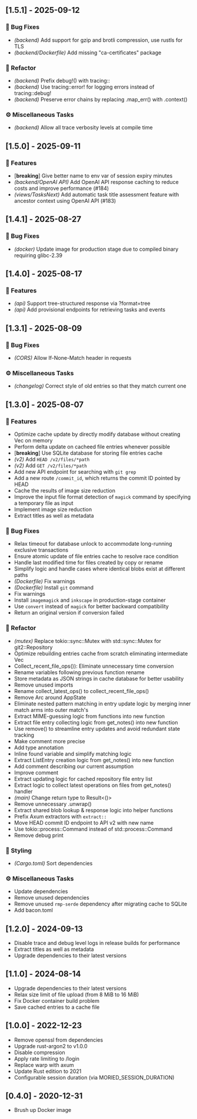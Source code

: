 ## [1.5.1] - 2025-09-12

### 🐛 Bug Fixes

- *(backend)* Add support for gzip and brotli compression, use rustls for TLS
- *(backend/Dockerfile)* Add missing "ca-certificates" package

### 🚜 Refactor

- *(backend)* Prefix debug!() with tracing::
- *(backend)* Use tracing::error! for logging errors instead of tracing::debug!
- *(backend)* Preserve error chains by replacing .map_err() with .context()

### ⚙️ Miscellaneous Tasks

- *(backend)* Allow all trace verbosity levels at compile time

## [1.5.0] - 2025-09-11

### 🚀 Features

- [**breaking**] Give better name to env var of session expiry minutes
- *(backend/OpenAI API)* Add OpenAI API response caching to reduce costs and improve performance (#184)
- *(views/TasksNext)* Add automatic task title assessment feature with ancestor context using OpenAI API (#183)

## [1.4.1] - 2025-08-27

### 🐛 Bug Fixes

- *(docker)* Update image for production stage due to compiled binary requiring glibc-2.39

## [1.4.0] - 2025-08-17

### 🚀 Features

- *(api)* Support tree-structured response via ?format=tree
- *(api)* Add provisional endpoints for retrieving tasks and events

## [1.3.1] - 2025-08-09

### 🐛 Bug Fixes

- *(CORS)* Allow If-None-Match header in requests

### ⚙️ Miscellaneous Tasks

- *(changelog)* Correct style of old entries so that they match current one

## [1.3.0] - 2025-08-07

### 🚀 Features

- Optimize cache update by directly modify database without creating Vec<ListEntry> on memory
- Perform delta update on cacheed file entries whenever possible
- [**breaking**] Use SQLite database for storing file entries cache
- *(v2)* Add `HEAD /v2/files/*path`
- *(v2)* Add `GET /v2/files/*path`
- Add new API endpoint for searching with `git grep`
- Add a new route `/commit_id`, which returns the commit ID pointed by HEAD
- Cache the results of image size reduction
- Improve the input file format detection of `magick` command by specifying a temporary file as input
- Implement image size reduction
- Extract titles as well as metadata

### 🐛 Bug Fixes

- Relax timeout for database unlock to accommodate long-running exclusive transactions
- Ensure atomic update of file entries cache to resolve race condition
- Handle last modified time for files created by copy or rename
- Simplify logic and handle cases where identical blobs exist at different paths
- *(Dockerfile)* Fix warnings
- *(Dockerfile)* Install `git` command
- Fix warnings
- Install `imagemagick` and `inkscape` in production-stage container
- Use `convert` instead of `magick` for better backward compatibility
- Return an original version if conversion failed

### 🚜 Refactor

- *(mutex)* Replace tokio::sync::Mutex with std::sync::Mutex for git2::Repository
- Optimize rebuilding entries cache from scratch eliminating intermediate Vec<ListEntry>
- Collect_recent_file_ops()): Eliminate unnecessary time conversion
- Rename variables following previous function rename
- Store metadata as JSON strings in cache database for better usability
- Remove unused imports
- Rename collect_latest_ops() to collect_recent_file_ops()
- Remove Arc around AppState
- Eliminate nested pattern matching in entry update logic by merging inner match arms into outer match's
- Extract MIME-guessing logic from functions into new function
- Extract file entry collecting logic from get_notes() into new function
- Use remove() to streamline entry updates and avoid redundant state tracking
- Make comment more precise
- Add type annotation
- Inline found variable and simplify matching logic
- Extract ListEntry creation logic from get_notes() into new function
- Add comment describing our current assumption
- Improve comment
- Extract updating logic for cached repository file entry list
- Extract logic to collect latest operations on files from get_notes() handler
- *(main)* Change return type to Result<()>
- Remove unnecessary .unwrap()
- Extract shared blob lookup & response logic into helper functions
- Prefix Axum extractors with `extract::`
- Move HEAD commit ID endpoint to API v2 with new name
- Use tokio::process::Command instead of std::process::Command
- Remove debug print

### 🎨 Styling

- *(Cargo.toml)* Sort dependencies

### ⚙️ Miscellaneous Tasks

- Update dependencies
- Remove unused dependencies
- Remove unused `rmp-serde` dependency after migrating cache to SQLite
- Add bacon.toml

## [1.2.0] - 2024-09-13

- Disable trace and debug level logs in release builds for performance
- Extract titles as well as metadata
- Upgrade dependencies to their latest versions

## [1.1.0] - 2024-08-14

- Upgrade dependencies to their latest versions
- Relax size limit of file upload (from 8 MiB to 16 MiB)
- Fix Docker container build problem
- Save cached entries to a cache file

## [1.0.0] - 2022-12-23

- Remove openssl from dependencies
- Upgrade rust-argon2 to v1.0.0
- Disable compression
- Apply rate limiting to /login
- Replace warp with axum 
- Update Rust edition to 2021
- Configurable session duration (via MORIED_SESSION_DURATION)

## [0.4.0] - 2020-12-31

- Brush up Docker image
